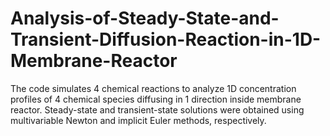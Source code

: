 # Analysis-of-Steady-State-and-Transient-Diffusion-Reaction-in-1D-Membrane-Reactor
The code simulates 4 chemical reactions to analyze 1D concentration profiles of 4 chemical species diffusing in 1 direction inside membrane reactor. Steady-state and transient-state solutions were obtained using multivariable Newton and implicit Euler methods, respectively.

